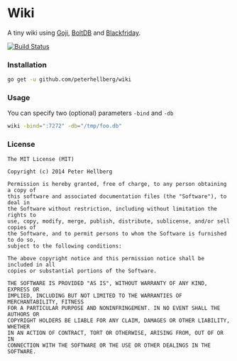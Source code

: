 Wiki
====

A tiny wiki using [Goji](http://goji.io/), [BoltDB](https://github.com/boltdb/bolt) and [Blackfriday](https://github.com/russross/blackfriday).

[![Build Status](https://travis-ci.org/peterhellberg/wiki.svg?branch=master)](https://travis-ci.org/peterhellberg/wiki)

### Installation

```bash
go get -u github.com/peterhellberg/wiki
```

### Usage

You can specify two (optional) parameters `-bind` and `-db`

```bash
wiki -bind=":7272" -db="/tmp/foo.db"
```

### License

```
The MIT License (MIT)

Copyright (c) 2014 Peter Hellberg

Permission is hereby granted, free of charge, to any person obtaining a copy of
this software and associated documentation files (the "Software"), to deal in
the Software without restriction, including without limitation the rights to
use, copy, modify, merge, publish, distribute, sublicense, and/or sell copies of
the Software, and to permit persons to whom the Software is furnished to do so,
subject to the following conditions:

The above copyright notice and this permission notice shall be included in all
copies or substantial portions of the Software.

THE SOFTWARE IS PROVIDED "AS IS", WITHOUT WARRANTY OF ANY KIND, EXPRESS OR
IMPLIED, INCLUDING BUT NOT LIMITED TO THE WARRANTIES OF MERCHANTABILITY, FITNESS
FOR A PARTICULAR PURPOSE AND NONINFRINGEMENT. IN NO EVENT SHALL THE AUTHORS OR
COPYRIGHT HOLDERS BE LIABLE FOR ANY CLAIM, DAMAGES OR OTHER LIABILITY, WHETHER
IN AN ACTION OF CONTRACT, TORT OR OTHERWISE, ARISING FROM, OUT OF OR IN
CONNECTION WITH THE SOFTWARE OR THE USE OR OTHER DEALINGS IN THE SOFTWARE.
```

